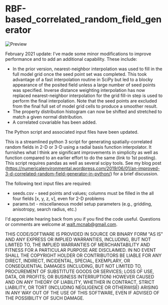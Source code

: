 # RBF-based_correlated_random_field_generator

![Preview](https://numericalenvironmental.files.wordpress.com/2019/06/3d-field-image2.jpg?w=1632)

February 2021 update: I’ve made some minor modifications to improve performance and to add an additional capability. These include:

* In the prior version, nearest-neighbor interpolation was used to fill in the full model grid once the seed point set was completed. This took advantage of a fast interpolation routine in SciPy but led to a blocky appearance of the posited field unless a large number of seed points was specified. Inverse distance weighting interpolation has now replaced nearest-neighbor interpolation for the grid fill-in step is used to perform the final interpolation. Note that the seed points are excluded from the final full set of model grid cells to produce a smoother result.
* The property distribution histogram can now be shifted and stretched to match a given normal distribution.
* A correlated covariable has been added.

The Python script and associated input files have been updated.

This is a streamlined python 3 script for generating spatially-correlated random fields in 2-D or 3-D using a radial basis function interpolator. It furnishes what I think are significant improvements in simplicity as well as function compared to an earlier effort to do the same (link to 1st posting). This script requires pandas as well as several scipy tools. See my blog post (https://numericalenvironmental.wordpress.com/2019/06/01/an-improved-3-d-correlated-random-field-generator-in-python/) for a brief discussion.

The following text input files are required:

* seeds.csv - seed points and values; columns must be filled in the all four fields [x, y, z, v], even for 2-D problems
* params.txt - miscellaneous model setup parameters (e.g., gridding, anisotropy, search radius, etc.)

I'd appreciate hearing back from you if you find the code useful. Questions or comments are welcome at walt.mcnab@gmail.com.

THIS CODE/SOFTWARE IS PROVIDED IN SOURCE OR BINARY FORM "AS IS" AND ANY EXPRESS OR IMPLIED WARRANTIES, INCLUDING, BUT NOT LIMITED TO, THE IMPLIED WARRANTIES OF MERCHANTABILITY AND FITNESS FOR A PARTICULAR PURPOSE ARE DISCLAIMED. IN NO EVENT SHALL THE COPYRIGHT HOLDER OR CONTRIBUTORS BE LIABLE FOR ANY DIRECT, INDIRECT, INCIDENTAL, SPECIAL, EXEMPLARY, OR CONSEQUENTIAL DAMAGES (INCLUDING, BUT NOT LIMITED TO, PROCUREMENT OF SUBSTITUTE GOODS OR SERVICES; LOSS OF USE, DATA, OR PROFITS; OR BUSINESS INTERRUPTION) HOWEVER CAUSED AND ON ANY THEORY OF LIABILITY, WHETHER IN CONTRACT, STRICT LIABILITY, OR TORT (INCLUDING NEGLIGENCE OR OTHERWISE) ARISING IN ANY WAY OUT OF THE USE OF THIS SOFTWARE, EVEN IF ADVISED OF THE POSSIBILITY OF SUCH DAMAGE.

